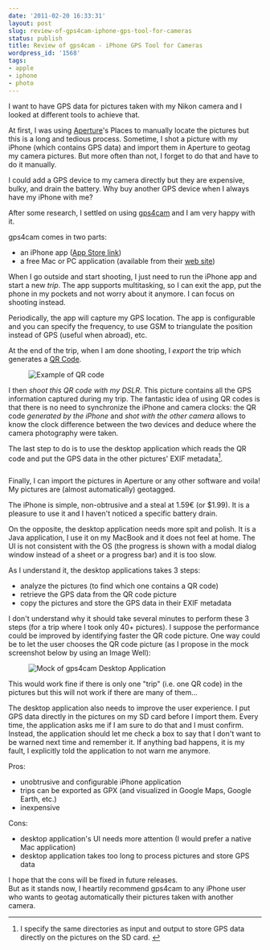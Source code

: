 ```yaml
---
date: '2011-02-20 16:33:31'
layout: post
slug: review-of-gps4cam-iphone-gps-tool-for-cameras
status: publish
title: Review of gps4cam - iPhone GPS Tool for Cameras
wordpress_id: '1568'
tags:
- apple
- iphone
- photo
---
```


I want to have GPS data for pictures taken with my Nikon camera and I looked at different tools to achieve that.

At first, I was using [Aperture][aperture]'s Places to manually locate the pictures but this is a long and tedious process.
Sometime, I shot a picture with my iPhone (which contains GPS data) and import them in Aperture to geotag my camera pictures. But more often than not, I forget to do that and have to do it manually.

I could add a GPS device to my camera directly but they are expensive, bulky, and drain the battery. Why buy another GPS device when I always have my iPhone with me?

After some research, I settled on using [gps4cam][gps4cam] and I am very happy with it.

gps4cam comes in two parts:

* an iPhone app ([App Store link][appstore])
* a free Mac or PC application (available from their [web site][gps4cam])

When I go outside and start shooting, I just need to run the iPhone app and start a new _trip_. The app supports multitasking, so I can exit the app, put the phone in my pockets and not worry about it anymore. I can focus on shooting instead.

Periodically, the app will capture my GPS location. The app is configurable and you can specify the frequency, to use GSM to triangulate the position instead of GPS (useful when abroad), etc.

At the end of the trip, when I am done shooting, I _export_ the trip which generates a [QR Code][qrcode]. 

<figure style="max-width:320px">
<img src="#{ site.s3.url }images/2011-02-20-photo.png" title="Example of QR code " />
</figure>

I then _shoot this QR code with my DSLR_. This picture contains all the GPS information captured during my trip. The fantastic idea of using QR codes is that there is no need to synchronize the iPhone and camera clocks: the QR code _generated by the iPhone_ and _shot with the other camera_ allows to know the clock difference between the two devices and deduce where the camera photography were taken.

The last step to do is to use the desktop application which reads the QR code and put the GPS data in the other pictures' EXIF metadata<a id="fnr1-2011-02-20" href="#fn1-2011-02-20"><sup>1</sup></a>.

<figure style="max-width:500px">
<img src="#{ site.s3.url }images/2011-02-20-real.png" alt="" title="gps4cam Desktop Application" />
</figure>

Finally, I can import the pictures in Aperture or any other software and voila! My pictures are (almost automatically) geotagged.

The iPhone is simple, non-obtrusive and a steal at 1.59€ (or $1.99). It is a pleasure to use it and I haven't noticed a specific battery drain.

On the opposite, the desktop application needs more spit and polish.
It is a Java application, I use it on my MacBook and it does not feel at home.
The UI is not consistent with the OS (the progress is shown with a modal dialog window instead of a sheet or a progress bar) and it is too slow.

As I understand it, the desktop applications takes 3 steps:

* analyze the pictures (to find which one contains a QR code)
* retrieve the GPS data from the QR code picture
* copy the pictures and store the GPS data in their EXIF metadata

I don't understand why it should take several minutes to perform these 3 steps (for a trip where I took only 40+ pictures).
I suppose the performance could be improved by identifying faster the QR code picture.
One way could be to let the user chooses the QR code picture (as I propose in the mock screenshot below by using an Image Well):

<figure style="max-width:480px">
  <img src="#{ site.s3.url }images/2011-02-20-mock.png" title="Mock of gps4cam Desktop Application" />
</figure>

This would work fine if there is only one "trip" (i.e. one QR code) in the pictures but this will not work if there are many of them...

The desktop application also needs to improve the user experience. I put GPS data directly in the pictures on my SD card before I import them. Every time, the application asks me if I am sure to do that and I must confirm.  
Instead, the application should let me check a box to say that I don't want to be warned next time and remember it. If anything bad happens, it is my fault, I explicitly told the application to not warn me anymore.

Pros:

* unobtrusive and configurable iPhone application
* trips can be exported as GPX (and visualized in Google Maps, Google Earth, etc.)
* inexpensive

Cons:

* desktop application's UI needs more attention (I would prefer a native Mac application)
* desktop application takes too long to process pictures and store GPS data

I hope that the cons will be fixed in future releases.  
But as it stands now, I heartily recommend gps4cam to any iPhone user who wants to geotag automatically their pictures taken with another camera. 

---

1. <a id="fn1-2011-02-20"></a> I specify the same directories as input and output to store GPS data directly on the pictures on the SD card.&nbsp;<a href="#fnr1-2011-02-20">&#8617;</a>



[aperture]: http://www.apple.com/aperture/
[appstore]: http://itunes.apple.com/us/app/gps4cam/id325917531?mt=8&uo=6
[gps4cam]: http://gps4cam.com/
[qrcode]: http://en.wikipedia.org/wiki/QR_Code
